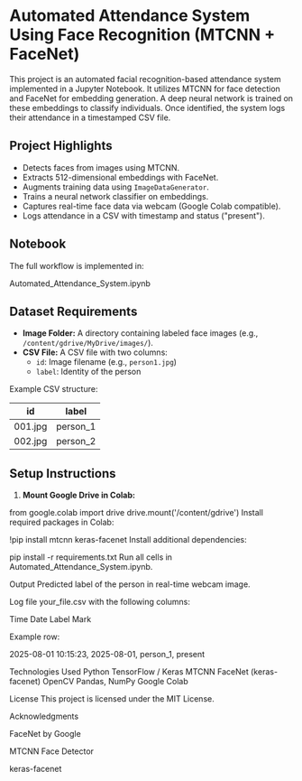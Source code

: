 # Automated Attendance System Using Face Recognition (MTCNN + FaceNet)

This project is an automated facial recognition-based attendance system implemented in a Jupyter Notebook. It utilizes MTCNN for face detection and FaceNet for embedding generation. A deep neural network is trained on these embeddings to classify individuals. Once identified, the system logs their attendance in a timestamped CSV file.

## Project Highlights

- Detects faces from images using MTCNN.
- Extracts 512-dimensional embeddings with FaceNet.
- Augments training data using `ImageDataGenerator`.
- Trains a neural network classifier on embeddings.
- Captures real-time face data via webcam (Google Colab compatible).
- Logs attendance in a CSV with timestamp and status ("present").

## Notebook
The full workflow is implemented in:

Automated_Attendance_System.ipynb


## Dataset Requirements

- **Image Folder:** A directory containing labeled face images (e.g., `/content/gdrive/MyDrive/images/`).
- **CSV File:** A CSV file with two columns:
  - `id`: Image filename (e.g., `person1.jpg`)
  - `label`: Identity of the person

Example CSV structure:

| id         | label     |
|------------|-----------|
| 001.jpg    | person_1  |
| 002.jpg    | person_2  |

## Setup Instructions

1. **Mount Google Drive in Colab:**

from google.colab import drive
drive.mount('/content/gdrive')
Install required packages in Colab:


!pip install mtcnn keras-facenet
Install additional dependencies:

pip install -r requirements.txt
Run all cells in Automated_Attendance_System.ipynb.

Output
Predicted label of the person in real-time webcam image.

Log file your_file.csv with the following columns:

Time
Date
Label
Mark

Example row:

2025-08-01 10:15:23, 2025-08-01, person_1, present


Technologies Used
Python
TensorFlow / Keras
MTCNN
FaceNet (keras-facenet)
OpenCV
Pandas, NumPy
Google Colab


License
This project is licensed under the MIT License.


Acknowledgments

FaceNet by Google

MTCNN Face Detector

keras-facenet
